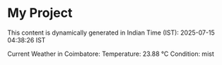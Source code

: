 # My Project

This content is dynamically generated in Indian Time (IST): 2025-07-15 04:38:26 IST


Current Weather in Coimbatore:
Temperature: 23.88 °C
Condition: mist
